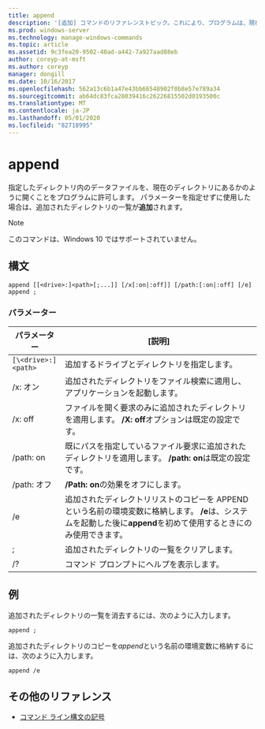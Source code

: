 ```yaml
---
title: append
description: '[追加] コマンドのリファレンストピック。これにより、プログラムは、現在のディレクトリにあるかのように、指定されたディレクトリ内のデータファイルを開くことができます。'
ms.prod: windows-server
ms.technology: manage-windows-commands
ms.topic: article
ms.assetid: 9c3fea20-9502-40ad-a442-7a927aad88eb
author: coreyp-at-msft
ms.author: coreyp
manager: dongill
ms.date: 10/16/2017
ms.openlocfilehash: 562a13c6b1a47e43bb66548902f0b8e57e789a34
ms.sourcegitcommit: ab64dc83fca28039416c26226815502d0193500c
ms.translationtype: MT
ms.contentlocale: ja-JP
ms.lasthandoff: 05/01/2020
ms.locfileid: "82718995"
---
```

# <a name="append"></a>append

指定したディレクトリ内のデータファイルを、現在のディレクトリにあるかのように開くことをプログラムに許可します。 パラメーターを指定せずに使用した場合は、追加されたディレクトリの一覧が**追加**されます。

> [!NOTE]
> このコマンドは、Windows 10 ではサポートされていません。

## <a name="syntax"></a>構文

```
append [[<drive>:]<path>[;...]] [/x[:on|:off]] [/path:[:on|:off] [/e]
append ;
```

### <a name="parameters"></a>パラメーター

| パラメーター | [説明] |
| --------- | ----------- |
| `[\<drive>:]<path>` | 追加するドライブとディレクトリを指定します。 |
| /x: オン | 追加されたディレクトリをファイル検索に適用し、アプリケーションを起動します。 |
| /x: off | ファイルを開く要求のみに追加されたディレクトリを適用します。 **/X: off**オプションは既定の設定です。 |
| /path: on | 既にパスを指定しているファイル要求に追加されたディレクトリを適用します。 **/path: on**は既定の設定です。 |
| /path: オフ | **/Path: on**の効果をオフにします。 |
| /e | 追加されたディレクトリリストのコピーを APPEND という名前の環境変数に格納します。 **/e**は、システムを起動した後に**append**を初めて使用するときにのみ使用できます。 |
| ; | 追加されたディレクトリの一覧をクリアします。 |
| /? | コマンド プロンプトにヘルプを表示します。 |

## <a name="examples"></a>例

追加されたディレクトリの一覧を消去するには、次のように入力します。

```
append ;
```

追加されたディレクトリのコピーを*append*という名前の環境変数に格納するには、次のように入力します。

```
append /e
```

## <a name="additional-references"></a>その他のリファレンス

- [コマンド ライン構文の記号](command-line-syntax-key.md)
